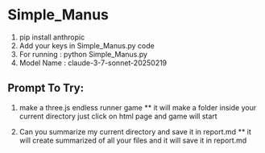 # Simple_Manus
1. pip install anthropic
2. Add your keys in Simple_Manus.py code
3. For running : python Simple_Manus.py
4. Model Name : claude-3-7-sonnet-20250219


## Prompt To Try:
1. make a three.js endless runner game
** it will make a folder inside your current directory just click on html page and game will start

2. Can you summarize my current directory and save it in report.md
** it will create summarized of all your files and it will save it in report.md

